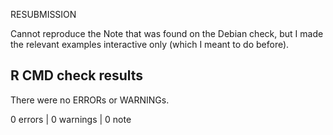 
RESUBMISSION

Cannot reproduce the Note that was found on the Debian check, but I made the relevant examples interactive only (which I meant to do before).

## R CMD check results
There were no ERRORs or WARNINGs. 

0 errors | 0 warnings | 0 note
